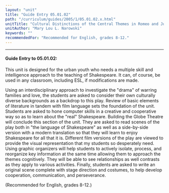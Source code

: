 ```yaml
---
layout: "unit"
title: "Guide Entry 05.01.02"
path: "/curriculum/guides/2005/1/05.01.02.x.html"
unitTitle: "Cultural Distinctions of the Central Themes in Romeo and Juliet"
unitAuthor: "Mary Lou L. Narowski"
keywords: ""
recommendedFor: "Recommended for English, grades 8-12."
---
```

<body>
<hr/>
 <h4>
  Guide Entry to 05.01.02:
 </h4>
 <p>
  This unit is designed for the urban youth who needs a multiple skill and intelligence approach to the teaching of Shakespeare.  It can, of course, be used in any classroom, including ESL, if modifications are made.
 </p>
<p>
  Using an interdisciplinary approach to investigate the "drama" of warring families and love, the students are asked to consider their own culturally diverse backgrounds as a backdrop to this play.  Review of basic elements of literature in tandem with film language sets the foundation of the unit. Students are asked to hone computer skills in a creative and cooperative way so as to learn about the "real" Shakespeare. Building the Globe Theatre will conclude this section of the unit. They are asked to read scenes of the play both in "the language of Shakespeare" as well as a side-by-side version with a modern translation so that they will learn to enjoy Shakespeare for all that it is. Different film versions of the play are viewed to provide the visual representation that my students so desperately need. Using graphic organizers will help students to actively isolate, process, and reorganize key information at the same time allowing them to approach the themes cognitively. They will be able to see relationships as well contrasts as they apply to various activities. Finally, students are asked to write an original scene complete with stage direction and costumes, to help develop cooperation, communication, and perseverance.
 </p>
<p>
  (Recommended for English, grades 8-12.)
 </p>

</body>